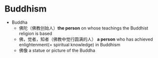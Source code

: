 # Buddhism

- Buddha
  - 佛陀（佛教创始人）**the person** on whose teachings the Buddhist religion is based
  - 佛，觉者，知者（佛教中觉行圆满的人） **a person** who has achieved enlightenment(= spiritual knowledge) in Buddhism
  - 佛像 a statue or picture of the Buddha

